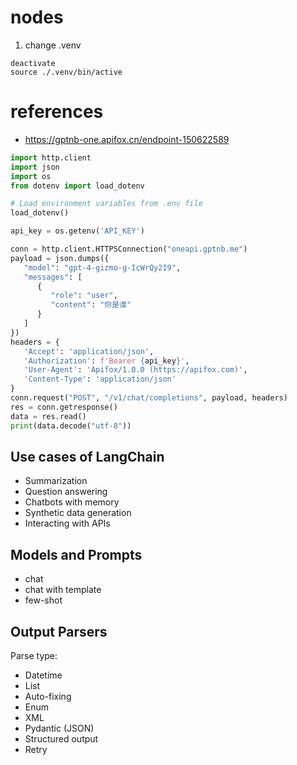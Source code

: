 # nodes

1. change .venv
```shell
deactivate 
source ./.venv/bin/active
```


# references
- https://gptnb-one.apifox.cn/endpoint-150622589

```python
import http.client
import json
import os
from dotenv import load_dotenv

# Load environment variables from .env file
load_dotenv()

api_key = os.getenv('API_KEY')

conn = http.client.HTTPSConnection("oneapi.gptnb.me")
payload = json.dumps({
   "model": "gpt-4-gizmo-g-IcWrQy2I9",
   "messages": [
      {
         "role": "user",
         "content": "你是谁"
      }
   ]
})
headers = {
   'Accept': 'application/json',
   'Authorization': f'Bearer {api_key}',
   'User-Agent': 'Apifox/1.0.0 (https://apifox.com)',
   'Content-Type': 'application/json'
}
conn.request("POST", "/v1/chat/completions", payload, headers)
res = conn.getresponse()
data = res.read()
print(data.decode("utf-8"))

```

## Use cases of LangChain

- Summarization
- Question answering
- Chatbots with memory
- Synthetic data generation
- Interacting with APIs

## Models and Prompts

- chat
- chat with template
- few-shot

## Output Parsers

Parse type:

- Datetime
- List
- Auto-fixing
- Enum
- XML
- Pydantic (JSON)
- Structured output
- Retry

